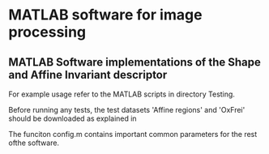 # MATLAB software for image processing

## MATLAB Software implementations of the Shape and Affine Invariant descriptor

For example usage refer to the MATLAB scripts in directory Testing.

Before running any tests, the test datasets 'Affine regions' and 'OxFrei' should be downloaded as explained in

The funciton config.m contains important common parameters for the rest ofthe software. 


